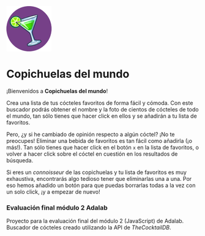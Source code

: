 ![Copichuelas del mundo](/public/images/favicon-2.png)

# Copichuelas del mundo

¡Bienvenidos a **Copichuelas del mundo**!

Crea una lista de tus cócteles favoritos de forma fácil y cómoda. Con este buscador podrás obtener el nombre y la foto de cientos de cócteles de todo el mundo, tan sólo tienes que hacer click en ellos y se añadirán a tu lista de favoritos.

Pero, ¿y si he cambiado de opinión respecto a algún cóctel? ¡No te preocupes! Eliminar una bebida de favoritos es tan fácil como añadirla (¡o más!). Tan sólo tienes que hacer click en el botón `x` en la lista de favoritos, o volver a hacer click sobre el cóctel en cuestión en los resultados de búsqueda.

Si eres un *connoisseur* de las copichuelas y tu lista de favoritos es muy exhaustiva, encontrarás algo tedioso tener que eliminarlas una a una. Por eso hemos añadido un botón para que puedas borrarlas todas a la vez con un solo click, ¡y a empezar de nuevo!

### Evaluación final módulo 2 Adalab

Proyecto para la evaluación final del módulo 2 (JavaScript) de Adalab. Buscador de cócteles creado utilizando la API de *TheCocktailDB*.